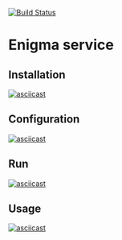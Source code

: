 [![Build Status](https://travis-ci.org/tflis/enigma.svg?branch=master)](https://travis-ci.org/tflis/enigma)

# Enigma service

## Installation
[![asciicast](https://asciinema.org/a/295705.svg)](https://asciinema.org/a/295705)

## Configuration
[![asciicast](https://asciinema.org/a/295713.svg)](https://asciinema.org/a/295713)

## Run
[![asciicast](https://asciinema.org/a/295714.svg)](https://asciinema.org/a/295714)

## Usage
[![asciicast](https://asciinema.org/a/295719.svg)](https://asciinema.org/a/295719)
